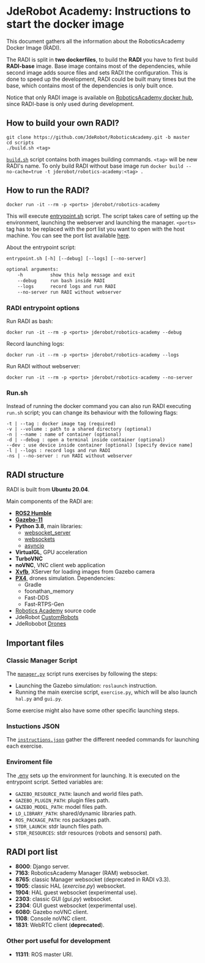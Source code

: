 # JdeRobot Academy: Instructions to start the docker image

This document gathers all the information about the RoboticsAcademy Docker Image (RADI). 

The RADI is split in **two dockerfiles**, to build the **RADI** you have to first build **RADI-base** image. Base image contains most of the dependencies, while second image adds source files and sets RADI the configuration. This is done to speed up the development, RADI could be built many times but the base, which contains most of the dependencies is only built once.

Notice that only RADI image is available on [RoboticsAcademy docker hub](https://hub.docker.com/r/jderobot/robotics-academy/tags), since RADI-base is only used during development.

## How to build your own RADI?
```
git clone https://github.com/JdeRobot/RoboticsAcademy.git -b master
cd scripts
./build.sh <tag>
```

[`build.sh`](build.sh) script contains both images building commands. `<tag>` will be new RADI's name. To only build RADI without base image run `docker build --no-cache=true -t jderobot/robotics-academy:<tag> .`

## How to run the RADI?
```
docker run -it --rm -p <ports> jderobot/robotics-academy
```

This will execute [entrypoint.sh](entrypoint.sh) script. The script takes care of setting up the environment, launching the webserver and launching the manager. `<ports>` tag has to be replaced with the port list you want to open with the host machine. You can see the port list available [here](#radi-port-list).

About the entrypoint script:

```txt
entrypoint.sh [-h] [--debug] [--logs] [--no-server]

optional arguments:
    -h          show this help message and exit
    --debug     run bash inside RADI
    --logs      record logs and run RADI
    --no-server run RADI without webserver
```

### RADI entrypoint options
Run RADI as bash:
```
docker run -it --rm -p <ports> jderobot/robotics-academy --debug
```

Record launching logs:
```
docker run -it --rm -p <ports> jderobot/robotics-academy --logs
```

Run RADI without webserver:
```
docker run -it --rm -p <ports> jderobot/robotics-academy --no-server
```

### Run.sh
Instead of running the docker command you can also run RADI executing `run.sh` script; you can change its behaviour with the following flags:
~~~
-t | --tag : docker image tag (required)
-v | --volume : path to a shared directory (optional)
-n | --name : name of container (optional)
-d | --debug : open a terminal inside container (optional)
--dev : use device inside container (optional) [specify device name]
-l | --logs : record logs and run RADI
-ns | --no-server : run RADI without webserver
~~~

## RADI structure

RADI is built from **Ubuntu 20.04**.

Main components of the RADI are:

- [**ROS2 Humble**](https://docs.ros.org/en/humble/)
- [**Gazebo-11**](http://gazebosim.org/)
- **Python 3.8**, main libraries:
    - [websocket_server](https://pypi.org/project/websocket-server/)
    - [websockets](https://pypi.org/project/websockets/)
    - [asyncio](https://pypi.org/project/asyncio/)
- **VirtualGL**, GPU acceleration
- **TurboVNC**
- **noVNC**, VNC client web application 
- [**Xvfb**](https://www.x.org/releases/X11R7.6/doc/man/man1/Xvfb.1.xhtml), XServer for loading images from Gazebo camera
- [**PX4**](https://github.com/PX4/PX4-Autopilot), drones simulation. Dependencies:
    - Gradle
    - foonathan_memory
    - Fast-DDS
    - Fast-RTPS-Gen
- [Robotics Academy](https://github.com/JdeRobot/RoboticsAcademy) source code
- JdeRobot [CustomRobots](https://github.com/JdeRobot/CustomRobots)
- JdeRobobot [Drones](https://github.com/JdeRobot/drones)

## Important files

### Classic Manager Script
The [`manager.py`](manager.py) script runs exercises by following the steps:

- Launching the Gazebo simulation: `roslaunch` instruction.
- Running the main exercise script, `exercise.py`, which will be also launch `hal.py` and `gui.py`.

Some exercise might also have some other specific launching steps.

### Instuctions JSON
The [`instructions.json`](instructions.json) gather the different needed commands for launching each exercise.

### Enviroment file
The [.env](.env) sets up the environment for launching. It is executed on the entrypoint script. Setted variables are:
- `GAZEBO_RESOURCE_PATH`: launch and world files path.
- `GAZEBO_PLUGIN_PATH`: plugin files path.
- `GAZEBO_MODEL_PATH`: model files path.
- `LD_LIBRARY_PATH`: shared/dynamic libraries path.
- `ROS_PACKAGE_PATH`: ros packages path.
- `STDR_LAUNCH`: stdr launch files path.
- `STDR_RESOURCES`: stdr resources (robots and sensors) path.

## RADI port list

- **8000**: Django server.
- **7163**: RoboticsAcademy Manager (RAM) websocket.
- **8765**: classic Manager websocket (deprecated in RADI v3.3).
- **1905**: classic HAL (*exercise.py*) websocket.
- **1904**: HAL guest websocket (experimental use).
- **2303**: classic GUI (*gui.py*) websocket.
- **2304**: GUI guest websocket (experimental use).
- **6080**: Gazebo noVNC client.
- **1108**: Console noVNC client.
- **1831**: WebRTC client (**deprecated**).

### Other port useful for development
- **11311**: ROS master URI.